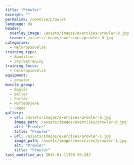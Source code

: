 ```yaml
---
title: "Prowler"
excerpt: ""
permalink: /oevelse/prowler
language: da
header:
  overlay_image: /assets/images/exercises/prowler-0.jpg
  teaser: /assets/images/exercises/prowler-0.jpg
categories:
  - Helkropsøvelse
training_type: 
  - Kondition
  - Styrketræning
training_focus: 
  - helkropsøvelse
equipment:
  - prowler
muscle_group:
  - Baglår
  - Baller
  - Forlår
  - Hoftebøjere
  - Lægge
gallery:
  - url: /assets/images/exercises/prowler-0.jpg
    image_path: /assets/images/exercises/prowler-0.jpg
    alt: "Prowler"
    title: "Prowler"
  - url: /assets/images/exercises/prowler-1.jpg
    image_path: /assets/images/exercises/prowler-1.jpg
    alt: "Prowler"
    title: "Prowler"
last_modified_at: 2016-01-11T08:39:24Z
---
```



